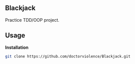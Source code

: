 Blackjack
----

Practice TDD/OOP project.


Usage
----

**Installation**
```bash
git clone https://github.com/doctorviolence/Blackjack.git
```

